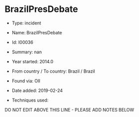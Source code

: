 # BrazilPresDebate

* Type: incident

* Name: BrazilPresDebate

* Id: I00036

* Summary: nan

* Year started: 2014.0

* From country / To country: Brazil / Brazil

* Found via: OII

* Date added: 2019-02-24

* Techniques used: 


DO NOT EDIT ABOVE THIS LINE - PLEASE ADD NOTES BELOW
